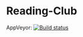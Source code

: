 # Reading-Club

AppVeyor: [![Build status](https://ci.appveyor.com/api/projects/status/nu8s4ik7ylemygry?svg=true)](https://ci.appveyor.com/project/VilianaZhilkova/reading-club)


